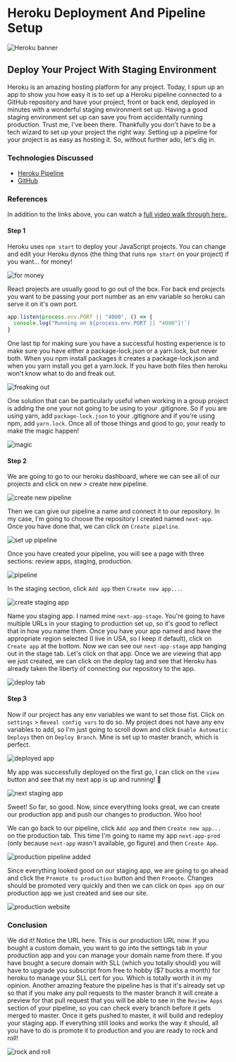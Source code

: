 # Heroku Deployment And Pipeline Setup

![Heroku banner](https://res.cloudinary.com/practicaldev/image/fetch/s--4NhCvnPh--/c_imagga_scale,f_auto,fl_progressive,h_420,q_auto,w_1000/https://dev-to-uploads.s3.amazonaws.com/i/edfjk41485ty56ik57v9.png)

## Deploy Your Project With Staging Environment

Heroku is an amazing hosting platform for any project. Today, I spun up an app to show you how easy it is to set up a Heroku pipeline connected to a GitHub repository and have your project, front or back end, deployed in minutes with a wonderful staging environment set up.
Having a good staging environment set up can save you from accidentally running production. Trust me, I've been there. Thankfully you don't have to be a tech wizard to set up your project the right way. Setting up a pipeline for your project is as easy as hosting it. So, without further ado, let's dig in.

### Technologies Discussed

- [Heroku Pipeline](https://devcenter.heroku.com/articles/pipelines)
- [GitHub](https://www.github.com)

### References

In addition to the links above, you can watch a [full video walk through here.](https://youtu.be/nlBBAdkUEO4).

#### Step 1

Heroku uses `npm start` to deploy your JavaScript projects. You can change and edit your Heroku dynos (the thing that runs `npm start` on your project) if you want... for money!

![for money](https://external-content.duckduckgo.com/iu/?u=https%3A%2F%2Fmedia.giphy.com%2Fmedia%2FFWfURU6rf4hAk%2Fgiphy.gif&f=1&nofb=1)

React projects are usually good to go out of the box. For back end projects you want to be passing your port number as an env variable so heroku can serve it on it's own port.

```javascript
app.listen(process.env.PORT || "4000", () => {
  console.log("Running on ${process.env.PORT || "4000"}!`)
}
```

One last tip for making sure you have a successful hosting experience is to make sure you have either a package-lock.json or a yarn.lock, but never both. When you npm install packages it creates a package-lock.json and when you yarn install you get a yarn.lock.
If you have both files then heroku won't know what to do and freak out.

![freaking out](https://external-content.duckduckgo.com/iu/?u=https%3A%2F%2Fs18670.pcdn.co%2Fwp-content%2Fuploads%2Fbreathing-in-and-out.gif&f=1&nofb=1)

One solution that can be particularly useful when working in a group project is adding the one your not going to be using to your .gitignore. So if you are using yarn, add `package-lock.json` to your .gitignore and if you're using npm, add `yarn.lock`.
Once all of those things and good to go, your ready to make the magic happen!

![magic](https://external-content.duckduckgo.com/iu/?u=http%3A%2F%2F25.media.tumblr.com%2Ftumblr_m3gzxnu8XZ1r4xouyo1_250.gif&f=1&nofb=1)

#### Step 2

We are going to go to our heroku dashboard, where we can see all of our projects and click on new > create new pipeline.

![create new pipeline](https://dev-to-uploads.s3.amazonaws.com/i/6usjrmhwn2h7r7yctfto.png)

Then we can give our pipeline a name and connect it to our repository. In my case, I'm going to choose the repository I created named `next-app`. Once you have done that, we can click on `Create pipeline`.

![set up pipeline](https://dev-to-uploads.s3.amazonaws.com/i/7a89ce5qj6a4duspkn8m.png)

Once you have created your pipeline, you will see a page with three sections: review apps, staging, production.

![pipeline](https://dev-to-uploads.s3.amazonaws.com/i/e74f3a54zx7mpy8vpoey.png)

In the staging section, click `Add app` then `Create new app...`.

![create staging app](https://dev-to-uploads.s3.amazonaws.com/i/d8nnlxmuqcl1al3gqrig.png)

Name you staging app. I named mine `next-app-stage`. You're going to have multiple URLs in your staging to production set up, so it's good to reflect that in how you name them. Once you have your app named and have the appropriate region selected (I live in USA, so I keep it default), click on `Create app` at the bottom.
Now we can see our `next-app-stage` app hanging out in the stage tab. Let's click on that app.
Once we are viewing that app we just created, we can click on the deploy tag and see that Heroku has already taken the liberty of connecting our repository to the app.

![deploy tab](https://dev-to-uploads.s3.amazonaws.com/i/lbfomqxuhbutpy47uvqe.png)

#### Step 3

Now if our project has any env variables we want to set those fist. Click on `settings` > `Reveal config vars` to do so. My project does not have any env variables to add, so I'm just going to scroll down and click `Enable Automatic Deploys` then on `Deploy Branch`.
Mine is set up to master branch, which is perfect.

![deployed app](https://dev-to-uploads.s3.amazonaws.com/i/83lechbrsd0e5vtdvui3.png)

My app was successfully deployed on the first go, I can click on the `view` button and see that my next app is up and running! 🎉

![next staging app](https://dev-to-uploads.s3.amazonaws.com/i/vzvw5bo3ysqffyg1tmvx.png)

Sweet! So far, so good. Now, since everything looks great, we can create our production app and push our changes to production. Woo hoo!

We can go back to our pipeline, click `Add app` and then `Create new app...` on the production tab. This time I'm going to name my app `next-app-prod` (only because `next-app` wasn't available, go figure) and then `Create App`.

![production pipeline added](https://dev-to-uploads.s3.amazonaws.com/i/x6rz1snnlzcnsqu3mo7z.png)

Since everything looked good on our staging app, we are going to go ahead and click the `Promote to production` button and then `Promote`. Changes should be promoted very quickly and then we can click on `Open app` on our production app we just created and see our site.

![production website](https://dev-to-uploads.s3.amazonaws.com/i/5fh7rpe0tvpqdnirpf24.png)

### Conclusion

We did it! Notice the URL here. This is our production URL now. If you bought a custom domain, you want to go into the settings tab in your production app and you can manage your domain name from there. If you have bought a secure domain with SLL (which you totally should) you will have to upgrade you subscript from free to hobby (\$7 bucks a month) for heroku to manage your SLL cert for you. Which is totally worth it in my opinion.
Another amazing feature the pipeline has is that it's already set up so that if you make any pull requests to the master branch it will create a preview for that pull request that you will be able to see in the `Review Apps` section of your pipeline, so you can check every branch before it gets merged to master. Once it gets pushed to master, it will build and redeploy your staging app. If everything still looks and works the way it should, all you have to do is promote it to production and you are ready to rock and roll!

![rock and roll](https://external-content.duckduckgo.com/iu/?u=http%3A%2F%2Fmemecrunch.com%2Fmeme%2FAWGN%2Frock-and-roll%2Fimage.jpg&f=1&nofb=1)